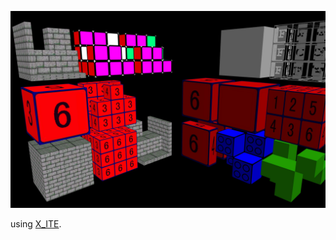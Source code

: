 [![examples](blocks.jpg)](../../advancedViewer.html?model=./2003/blocks/blockTests.wrl  "click to browse in 3d")

using [X_ITE](http://create3000.de/x_ite).
